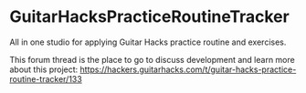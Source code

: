 
# GuitarHacksPracticeRoutineTracker
All in one studio for applying Guitar Hacks practice routine and exercises.

This forum thread is the place to go to discuss development and learn more about this project:
https://hackers.guitarhacks.com/t/guitar-hacks-practice-routine-tracker/133
